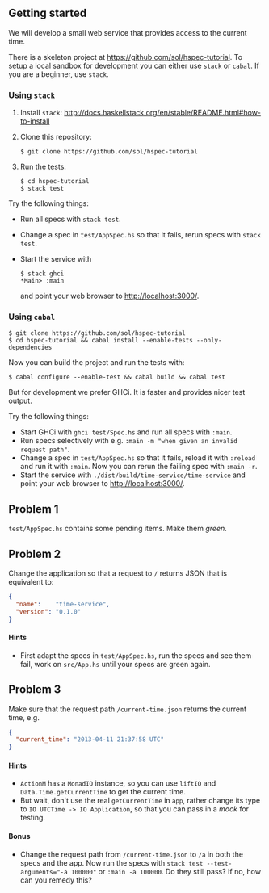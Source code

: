 ## Getting started

We will develop a small web service that provides access to the current time.

There is a skeleton project at https://github.com/sol/hspec-tutorial.  To setup
a local sandbox for development you can either use `stack` or `cabal`.  If you
are a beginner, use `stack`.

### Using `stack`

1. Install `stack`: http://docs.haskellstack.org/en/stable/README.html#how-to-install
2. Clone this repository:

   ```
   $ git clone https://github.com/sol/hspec-tutorial
   ```
3. Run the tests:

   ```
   $ cd hspec-tutorial
   $ stack test
   ```

Try the following things:

 * Run all specs with `stack test`.
 * Change a spec in `test/AppSpec.hs` so that it fails, rerun specs with `stack
   test`.
 * Start the service with

   ```
   $ stack ghci
   *Main> :main
   ```

   and point your web browser to <http://localhost:3000/>.

### Using `cabal`

```shell
$ git clone https://github.com/sol/hspec-tutorial
$ cd hspec-tutorial && cabal install --enable-tests --only-dependencies
```

Now you can build the project and run the tests with:

```shell
$ cabal configure --enable-test && cabal build && cabal test
```

But for development we prefer GHCi.  It is faster and provides nicer test
output.

Try the following things:

 * Start GHCi with `ghci test/Spec.hs` and run all specs with `:main`.
 * Run specs selectively with e.g. `:main -m "when given an invalid request path"`.
 * Change a spec in `test/AppSpec.hs` so that it fails, reload it with
   `:reload` and run it with `:main`.  Now you can rerun the failing spec with
   `:main -r`.
 * Start the service with `./dist/build/time-service/time-service` and point
   your web browser to <http://localhost:3000/>.

## Problem 1

`test/AppSpec.hs` contains some pending items.  Make them _green_.

## Problem 2

Change the application so that a request to `/` returns JSON that is equivalent
to:

```json
{
  "name":    "time-service",
  "version": "0.1.0"
}
```

#### Hints

 * First adapt the specs in `test/AppSpec.hs`, run the specs and see them fail,
   work on `src/App.hs` until your specs are green again.

## Problem 3

Make sure that the request path `/current-time.json` returns the current time,
e.g.

```json
{
  "current_time": "2013-04-11 21:37:58 UTC"
}
```

#### Hints

 * `ActionM` has a `MonadIO` instance, so you can use `liftIO` and
   `Data.Time.getCurrentTime` to get the current time.
 * But wait, don't use the real `getCurrentTime` in `app`, rather change its
   type to `IO UTCTime -> IO Application`, so that you can pass in a _mock_ for
   testing.

#### Bonus

 * Change the request path from `/current-time.json` to `/a` in both the specs
   and the app.  Now run the specs with `stack test --test-arguments="-a 100000"` or
   `:main -a 100000`.  Do they still pass?  If no, how can you remedy this?

